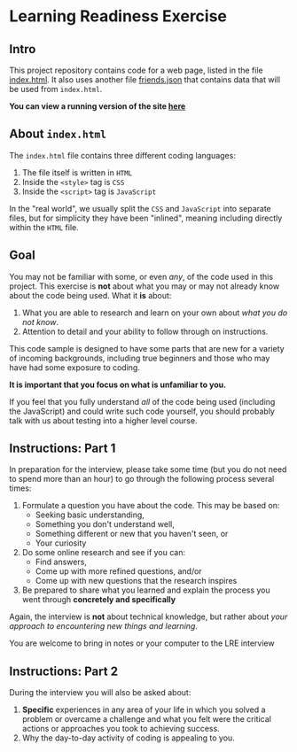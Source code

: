 Learning Readiness Exercise
===

## Intro

This project repository contains code for a web page, listed in the
file [index.html](index.html). It also uses another file [friends.json](friends.json) that contains
data that will be used from `index.html`.

**You can view a running version of the site [here](https://alchemycodelab.github.io/learning-readiness-exercise/)**

## About `index.html`

The `index.html` file contains three different coding languages:

1. The file itself is written in `HTML`
1. Inside the `<style>` tag is `CSS`
1. Inside the `<script>` tag is `JavaScript`

In the "real world", we usually split the `CSS` and `JavaScript` into separate files, but for simplicity they
have been "inlined", meaning including directly within the `HTML` file.

## Goal

You may not be familiar with some, or even _any_, of the code used in this project. This exercise 
is **not** about what you may or may not already know about the code being used. What it **is** about:

1. What you are able to research and learn on your own about _what you do not know_.
2. Attention to detail and your ability to follow through on instructions.

This code sample is designed to have some parts that are new for a variety of incoming backgrounds, including true
beginners and those who may have had some exposure to coding. 

**It is important that you focus on what is unfamiliar to you.**

If you feel that you fully understand _all_ of the code being used (including the JavaScript) and 
could write such code yourself, you should probably talk with us about testing into a higher level course.

## Instructions: Part 1

In preparation for the interview, please take some time (but you do not need to spend more than an hour) to
go through the following process several times:

1. Formulate a question you have about the code. This may be based on:
    * Seeking basic understanding,
    * Something you don't understand well,
    * Something different or new that you haven't seen, or
    * Your curiosity
2. Do some online research and see if you can:
    * Find answers,
    * Come up with more refined questions, and/or
    * Come up with new questions that the research inspires
3. Be prepared to share what you learned and explain the process you 
went through **concretely and specifically**
    
Again, the interview is **not** about technical knowledge, but rather about _your
approach to encountering new things and learning_. 

You are welcome to bring in notes or your computer to the LRE interview

## Instructions: Part 2

During the interview you will also be asked about:

1. **Specific** experiences in any area of your life in which you solved a problem or overcame
a challenge and what you felt were the critical actions or approaches you took to achieving success.
2. Why the day-to-day activity of coding is appealing to you.

